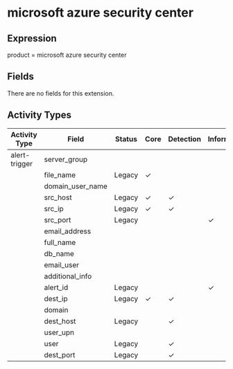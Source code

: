 microsoft azure security center
===============================

Expression
----------

product = microsoft azure security center

Fields
------

There are no fields for this extension.

Activity Types
--------------

| Activity Type | Field            | Status | Core     | Detection | Informational |
| ------------- | ---------------- | ------ | -------- | --------- | ------------- |
| alert-trigger | server_group     |        |          |           |               |
|               | file_name        | Legacy | &#10003; |           |               |
|               | domain_user_name |        |          |           |               |
|               | src_host         | Legacy | &#10003; | &#10003;  |               |
|               | src_ip           | Legacy | &#10003; | &#10003;  |               |
|               | src_port         | Legacy |          |           | &#10003;      |
|               | email_address    |        |          |           |               |
|               | full_name        |        |          |           |               |
|               | db_name          |        |          |           |               |
|               | email_user       |        |          |           |               |
|               | additional_info  |        |          |           |               |
|               | alert_id         | Legacy |          |           | &#10003;      |
|               | dest_ip          | Legacy | &#10003; | &#10003;  |               |
|               | domain           |        |          |           |               |
|               | dest_host        | Legacy |          | &#10003;  |               |
|               | user_upn         |        |          |           |               |
|               | user             | Legacy |          | &#10003;  |               |
|               | dest_port        | Legacy |          | &#10003;  |               |

